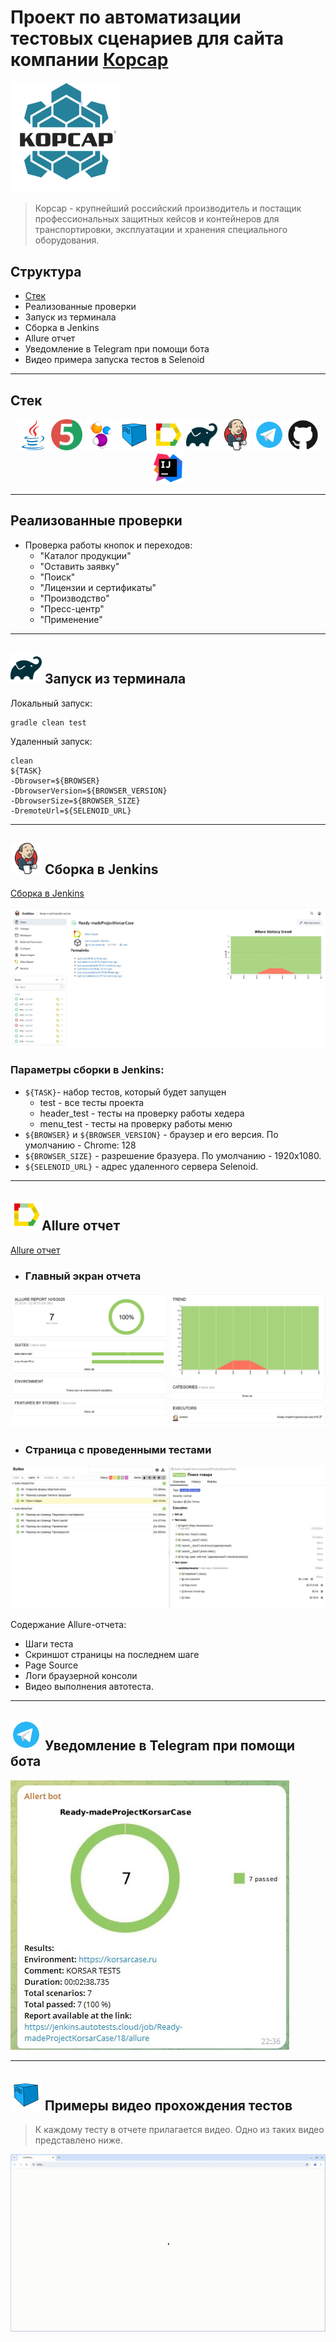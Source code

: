 # Проект по автоматизации тестовых сценариев для сайта компании [Корсар](https://korsarcase.ru/)
<a href="https://korsarcase.ru/"><img src='media/icons/Корсар.png' width="35%"/></a>

> Корсар - крупнейший российский производитель и постащик профессиональных защитных кейсов и контейнеров
> для транспортировки, эксплуатации и хранения специального оборудования.

## Структура

* <a href="#tools">Стек</a>
* Реализованные проверки
* Запуск из терминала
* Сборка в Jenkins
* Allure отчет
*  Уведомление в Telegram при помощи бота
* Видео примера запуска тестов в Selenoid
---

<a id="tools"></a>
## Стек

<p align="center">  
<a href="https://www.java.com/"><img src='media/icons/java.svg' width="50"/></a> 
<a href="https://junit.org/junit5/"><img src='media/icons/junit.svg' width="50"/></a> 
<a href="https://selenide.org/"><img src='media/icons/Selenide.svg' width="50"/></a> 
<a href="https://aerokube.com/selenoid/"><img src='media/icons/Selenoid.svg' width="50"/></a> 
<a href="https://allurereport.org/"><img src='media/icons/Allure_Report.svg' width="50"/></a>
<a href="https://gradle.org/"><img src='media/icons/gradle.svg' width="50"/></a> 
<a href="https://www.jenkins.io/"><img src='media/icons/jenkins.svg' width="50"/></a> 
<a href="https://web.telegram.org/"><img src='media/icons/telegram.svg' width="50"/></a> 
<a href="https://github.com/"><img src='media/icons/github.svg' width="50"/></a> 
<a href="https://www.jetbrains.com/idea/"><img src='media/icons/intellij.svg' width="50"/></a> 
</p>

---

## Реализованные проверки
- Проверка работы кнопок и переходов:
  - "Каталог продукции"
  - "Оставить заявку"
  - "Поиск"
  - "Лицензии и сертификаты"
  - "Производство"
  - "Пресс-центр"
  - "Применение"
---

## <img src='media/icons/gradle.svg' width="50"/> Запуск из терминала

Локальный запуск:
```
gradle clean test
```
Удаленный запуск:
```
clean
${TASK}
-Dbrowser=${BROWSER}
-DbrowserVersion=${BROWSER_VERSION}
-DbrowserSize=${BROWSER_SIZE}  
-DremoteUrl=${SELENOID_URL}
```

---

## <img src='media/icons/jenkins.svg' width="50"/> Сборка в Jenkins

[Сборка в Jenkins](https://jenkins.autotests.cloud/job/Ready-madeProjectKorsarCase/)

<img src='media/icons/СкринСборкиJenkins.jpg'/>

### Параметры сборки в Jenkins:


* `${TASK}`- набор тестов, который будет запущен
  * test - все тесты проекта
  * header_test - тесты на проверку работы хедера
  * menu_test - тесты на проверку работы меню
* `${BROWSER}` и `${BROWSER_VERSION}` - браузер и его версия. По умолчанию - Chrome: 128
* `${BROWSER_SIZE}` - разрешение бразуера. По умолчанию - 1920x1080.
* `${SELENOID_URL}` - адрес удаленного сервера Selenoid.

---

## <img src='media/icons/Allure_Report.svg' width="50"/>Allure отчет
[Allure отчет](https://jenkins.autotests.cloud/job/Ready-madeProjectKorsarCase/18/allure/)

* ### Главный экран отчета
<img src='media/icons/СкринОтчетаAllure.jpg'/>

* ### Страница с проведенными тестами
<img src='media/icons/СкринОтчетаAllureSuties.jpg'/>

Содержание Allure-отчета:
* Шаги теста
* Скриншот страницы на последнем шаге
* Page Source
* Логи браузерной консоли
* Видео выполнения автотеста.

---
## <img src='media/icons/telegram.svg' width="50"/> Уведомление в Telegram при помощи бота

<img src='media/icons/СкринОтчетаВТегреграм.jpg'/>

---
## <img src='media/icons/Selenoid.svg' width="50"/> Примеры видео прохождения тестов
> К каждому тесту в отчете прилагается видео. Одно из таких видео представлено ниже.

<img src='media/gif/selenoid.gif'/>